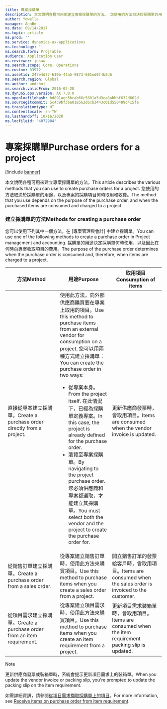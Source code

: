 ```yaml
---
title: 專案採購單
description: 本文說明各種可用來建立專案採購單的方法。 您使用的方法取決於採購單的用途，以及專案的採購項目何時取用和收費。
author: Yowelle
manager: AnnBe
ms.date: 09/14/2017
ms.topic: article
ms.prod: ''
ms.service: dynamics-ax-applications
ms.technology: ''
ms.search.form: ProjTable
audience: Application User
ms.reviewer: josaw
ms.search.scope: Core, Operations
ms.custom: 83972
ms.assetid: 247e4d72-610b-4fa5-9873-601ed0f4b2d6
ms.search.region: Global
ms.author: andchoi
ms.search.validFrom: 2016-02-28
ms.dyn365.ops.version: AX 7.0.0
ms.openlocfilehash: bd891aec5bcab66c5801a5d9ca8abbbf632d662d
ms.sourcegitcommit: 5c4c9bf3ba018562d6cb3443c01d550489c415fa
ms.translationtype: HT
ms.contentlocale: zh-TW
ms.lasthandoff: 10/16/2020
ms.locfileid: "4072984"
---
```

# <a name="purchase-orders-for-a-project"></a><span data-ttu-id="b864a-104">專案採購單</span><span class="sxs-lookup"><span data-stu-id="b864a-104">Purchase orders for a project</span></span>

[!include [banner](../includes/banner.md)]

<span data-ttu-id="b864a-105">本文說明各種可用來建立專案採購單的方法。</span><span class="sxs-lookup"><span data-stu-id="b864a-105">This article describes the various methods that you can use to create purchase orders for a project.</span></span> <span data-ttu-id="b864a-106">您使用的方法取決於採購單的用途，以及專案的採購項目何時取用和收費。</span><span class="sxs-lookup"><span data-stu-id="b864a-106">The method that you use depends on the purpose of the purchase order, and when the purchased items are consumed and charged to a project.</span></span>

### <a name="methods-for-creating-a-purchase-order"></a><span data-ttu-id="b864a-107">建立採購單的方法</span><span class="sxs-lookup"><span data-stu-id="b864a-107">Methods for creating a purchase order</span></span>

<span data-ttu-id="b864a-108">您可以使用下列其中一個方法，在 [專案管理與會計] 中建立採購單。</span><span class="sxs-lookup"><span data-stu-id="b864a-108">You can use one of the following methods to create a purchase order in Project management and accounting.</span></span> <span data-ttu-id="b864a-109">採購單的用途決定採購單何時使用，以及因此在何時向專案收取項目的費用。</span><span class="sxs-lookup"><span data-stu-id="b864a-109">The purpose of the purchase order determines when the purchase order is consumed and, therefore, when items are charged to a project.</span></span>

<table>
<colgroup>
<col width="33%" />
<col width="33%" />
<col width="33%" />
</colgroup>
<thead>
<tr class="header">
<th><span data-ttu-id="b864a-110">方法</span><span class="sxs-lookup"><span data-stu-id="b864a-110">Method</span></span></th>
<th><span data-ttu-id="b864a-111">用途</span><span class="sxs-lookup"><span data-stu-id="b864a-111">Purpose</span></span></th>
<th><span data-ttu-id="b864a-112">取用項目</span><span class="sxs-lookup"><span data-stu-id="b864a-112">Consumption of items</span></span></th>
</tr>
</thead>
<tbody>
<tr class="odd">
<td><span data-ttu-id="b864a-113">直接從專案建立採購單。</span><span class="sxs-lookup"><span data-stu-id="b864a-113">Create a purchase order directly from a project.</span></span></td>
<td><span data-ttu-id="b864a-114">使用此方法，向外部供應商購買要在專案上取用的項目。</span><span class="sxs-lookup"><span data-stu-id="b864a-114">Use this method to purchase items from an external vendor for consumption on a project.</span></span> <span data-ttu-id="b864a-115">您可以用兩種方式建立採購單：</span><span class="sxs-lookup"><span data-stu-id="b864a-115">You can create the purchase order in two ways:</span></span>
<ul>
<li><span data-ttu-id="b864a-116">從專案本身。</span><span class="sxs-lookup"><span data-stu-id="b864a-116">From the project itself.</span></span> <span data-ttu-id="b864a-117">在此情況下，已經為採購單定義專案。</span><span class="sxs-lookup"><span data-stu-id="b864a-117">In this case, the project is already defined for the purchase order.</span></span></li>
<li><span data-ttu-id="b864a-118">瀏覽至專案採購單。</span><span class="sxs-lookup"><span data-stu-id="b864a-118">By navigating to the project purchase order.</span></span> <span data-ttu-id="b864a-119">您必須供應商和專案都選取，才能建立其採購單。</span><span class="sxs-lookup"><span data-stu-id="b864a-119">You must select both the vendor and the project to create the purchase order for.</span></span></li>
</ul></td>
<td><span data-ttu-id="b864a-120">更新供應商發票時，會取用項目。</span><span class="sxs-lookup"><span data-stu-id="b864a-120">Items are consumed when the vendor invoice is updated.</span></span></td>
</tr>
<tr class="even">
<td><span data-ttu-id="b864a-121">從銷售訂單建立採購單。</span><span class="sxs-lookup"><span data-stu-id="b864a-121">Create a purchase order from a sales order.</span></span></td>
<td><span data-ttu-id="b864a-122">從專案建立銷售訂單時，使用此方法來購買項目。</span><span class="sxs-lookup"><span data-stu-id="b864a-122">Use this method to purchase items when you create a sales order from a project.</span></span></td>
<td><span data-ttu-id="b864a-123">開立銷售訂單的發票給客戶時，會取用項目。</span><span class="sxs-lookup"><span data-stu-id="b864a-123">Items are consumed when the sales order is invoiced to the customer.</span></span></td>
</tr>
<tr class="odd">
<td><span data-ttu-id="b864a-124">從項目需求建立採購單。</span><span class="sxs-lookup"><span data-stu-id="b864a-124">Create a purchase order from an item requirement.</span></span></td>
<td><span data-ttu-id="b864a-125">從專案建立項目需求時，使用此方法來購買項目。</span><span class="sxs-lookup"><span data-stu-id="b864a-125">Use this method to purchase items when you create an item requirement from a project.</span></span></td>
<td><span data-ttu-id="b864a-126">更新項目需求裝箱單時，會取用項目。</span><span class="sxs-lookup"><span data-stu-id="b864a-126">Items are consumed when the item requirement packing slip is updated.</span></span></td>
</tr>
</tbody>
</table>

> [!NOTE] 
> <span data-ttu-id="b864a-127">更新供應商發票或裝箱單時，系統會提示更新項目需求上的裝箱單。</span><span class="sxs-lookup"><span data-stu-id="b864a-127">When you update the vendor invoice or packing slip, you're prompted to update the packing slip on the item requirement.</span></span>

<span data-ttu-id="b864a-128">如需詳細資訊，請參閱[從項目需求擷取採購單上的項目](tasks/receive-items-purchase-order-item-requirement.md)。</span><span class="sxs-lookup"><span data-stu-id="b864a-128">For more information, see [Receive items on purchase order from item requirement](tasks/receive-items-purchase-order-item-requirement.md).</span></span>

